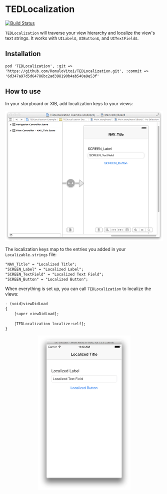 TEDLocalization
===============

[![Build Status](https://travis-ci.org/technology-ebay-de/TEDLocalization.png?branch=master)](https://travis-ci.org/technology-ebay-de/TEDLocalization)

`TEDLocalization` will traverse your view hierarchy and localize the view's text strings. It works with `UILabel`s, `UIButton`s, and `UITextField`s. 

## Installation

```
pod 'TEDLocalization', :git => 'https://github.com/RomuloVitoi/TEDLocalization.git', :commit => '6d347a97d5d64786bc2ad398190b4ab540a9e53f'
```

## How to use

In your storyboard or XIB, add localization keys to your views:

<p align="center" >
  <img src="storyboard.png" alt="Storyboard" title="Storyboard">
</p>

The localization keys map to the entries you added in your `Localizable.strings` file:

```
"NAV_Title" = "Localized Title";
"SCREEN_Label" = "Localized Label";
"SCREEN_TextField" = "Localized Text Field";
"SCREEN_Button" = "Localized Button";
```

When everything is set up, you can call `TEDLocalization` to localize the views:

```
- (void)viewDidLoad
{
    [super viewDidLoad];
    
    [TEDLocalization localize:self];
}
```

<p align="center" >
  <img src="storyboard_localized.png" alt="Localized Storyboard" title="Localized Storyboard">
</p>
